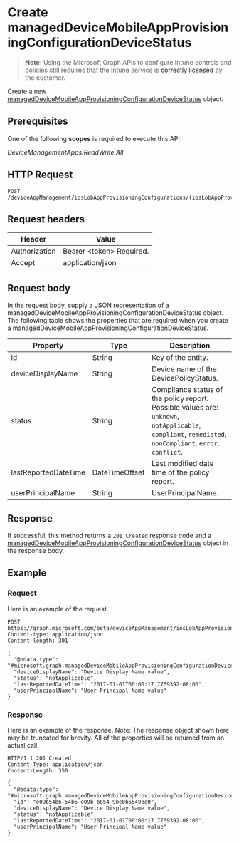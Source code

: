 ﻿# Create managedDeviceMobileAppProvisioningConfigurationDeviceStatus

> **Note:** Using the Microsoft Graph APIs to configure Intune controls and policies still requires that the Intune service is [correctly licensed](https://go.microsoft.com/fwlink/?linkid=839381) by the customer.

Create a new [managedDeviceMobileAppProvisioningConfigurationDeviceStatus](../resources/intune_apps_manageddevicemobileappprovisioningconfigurationdevicestatus.md) object.
## Prerequisites
One of the following **scopes** is required to execute this API:

*DeviceManagementApps.ReadWrite.All*
## HTTP Request
<!-- {
  "blockType": "ignored"
}
-->
```http
POST /deviceAppManagement/iosLobAppProvisioningConfigurations/{iosLobAppProvisioningConfigurationId}/deviceStatuses/
```

## Request headers
|Header|Value|
|---|---|
|Authorization|Bearer &lt;token&gt; Required.|
|Accept|application/json|

## Request body
In the request body, supply a JSON representation of a managedDeviceMobileAppProvisioningConfigurationDeviceStatus object.
The following table shows the properties that are required when you create a managedDeviceMobileAppProvisioningConfigurationDeviceStatus.

|Property|Type|Description|
|---|---|---|
|id|String|Key of the entity.|
|deviceDisplayName|String|Device name of the DevicePolicyStatus.|
|status|String|Compliance status of the policy report. Possible values are: `unknown`, `notApplicable`, `compliant`, `remediated`, `nonCompliant`, `error`, `conflict`.|
|lastReportedDateTime|DateTimeOffset|Last modified date time of the policy report.|
|userPrincipalName|String|UserPrincipalName.|



## Response
If successful, this method returns a `201 Created` response code and a [managedDeviceMobileAppProvisioningConfigurationDeviceStatus](../resources/intune_apps_manageddevicemobileappprovisioningconfigurationdevicestatus.md) object in the response body.

## Example
### Request
Here is an example of the request.
```http
POST https://graph.microsoft.com/beta/deviceAppManagement/iosLobAppProvisioningConfigurations/{iosLobAppProvisioningConfigurationId}/deviceStatuses/
Content-type: application/json
Content-length: 301

{
  "@odata.type": "#microsoft.graph.managedDeviceMobileAppProvisioningConfigurationDeviceStatus",
  "deviceDisplayName": "Device Display Name value",
  "status": "notApplicable",
  "lastReportedDateTime": "2017-01-01T00:00:17.7769392-08:00",
  "userPrincipalName": "User Principal Name value"
}
```

### Response
Here is an example of the response. Note: The response object shown here may be truncated for brevity. All of the properties will be returned from an actual call.
```http
HTTP/1.1 201 Created
Content-Type: application/json
Content-Length: 350

{
  "@odata.type": "#microsoft.graph.managedDeviceMobileAppProvisioningConfigurationDeviceStatus",
  "id": "e09b54b6-54b6-e09b-b654-9be0b6549be0",
  "deviceDisplayName": "Device Display Name value",
  "status": "notApplicable",
  "lastReportedDateTime": "2017-01-01T00:00:17.7769392-08:00",
  "userPrincipalName": "User Principal Name value"
}
```



